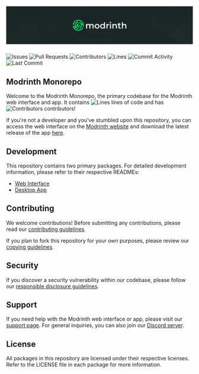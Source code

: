 # ![Modrinth Monorepo Cover](/.github/assets/monorepo_cover.png)

![Issues](https://img.shields.io/github/issues-raw/Modrinth/code?color=c78aff&label=issues&style=for-the-badge)
![Pull Requests](https://img.shields.io/github/issues-pr-raw/Modrinth/code?color=c78aff&label=PRs&style=for-the-badge)
![Contributors](https://img.shields.io/github/contributors/Modrinth/code?color=c78aff&label=contributors&style=for-the-badge)
![Lines](https://img.shields.io/endpoint?url=https://ghloc.vercel.app/api/modrinth/code/badge?style=flat&logoColor=white&color=c78aff&style=for-the-badge)
![Commit Activity](https://img.shields.io/github/commit-activity/m/Modrinth/code?color=c78aff&label=commits&style=for-the-badge)
![Last Commit](https://img.shields.io/github/last-commit/Modrinth/code?color=c78aff&label=last%20commit&style=for-the-badge)

## Modrinth Monorepo

Welcome to the Modrinth Monorepo, the primary codebase for the Modrinth web interface and app. It contains ![Lines](https://img.shields.io/endpoint?url=https://ghloc.vercel.app/api/modrinth/olympus/badge?logoColor=white&color=black&label=) lines of code and has ![Contributors](https://img.shields.io/github/contributors/Modrinth/code?color=black&label=) contributors!

If you're not a developer and you've stumbled upon this repository, you can access the web interface on the [Modrinth website](https://modrinth.com) and download the latest release of the app [here](https://modrinth.com/app).

## Development

This repository contains two primary packages. For detailed development information, please refer to their respective READMEs:

- [Web Interface](apps/frontend/README.md)
- [Desktop App](apps/app/README.md)

## Contributing

We welcome contributions! Before submitting any contributions, please read our [contributing guidelines](https://support.modrinth.com/en/articles/8802215-contributing-to-modrinth).

If you plan to fork this repository for your own purposes, please review our [copying guidelines](COPYING.md).

## Security

If you discover a security vulnerability within our codebase, please follow our [responsible disclosure guidelines](https://modrinth.com/legal/security).

## Support

If you need help with the Modrinth web interface or app, please visit our [support page](https://support.modrinth.com). For general inquiries, you can also join our [Discord server](https://discord.modrinth.com).

## License

All packages in this repository are licensed under their respective licenses. Refer to the LICENSE file in each package for more information.
